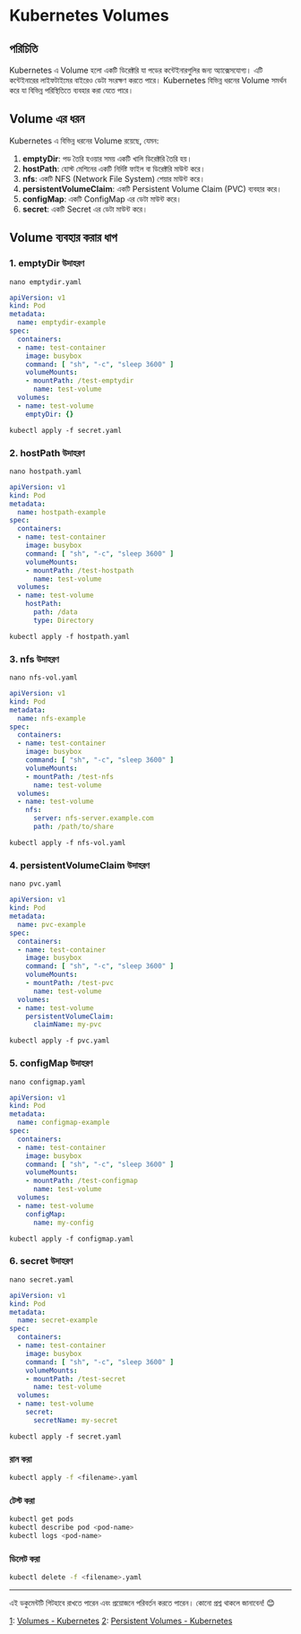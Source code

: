 # Kubernetes Volumes

## পরিচিতি
Kubernetes এ Volume হলো একটি ডিরেক্টরি যা পডের কন্টেইনারগুলির জন্য অ্যাক্সেসযোগ্য। এটি কন্টেইনারের লাইফটাইমের বাইরেও ডেটা সংরক্ষণ করতে পারে। Kubernetes বিভিন্ন ধরনের Volume সমর্থন করে যা বিভিন্ন পরিস্থিতিতে ব্যবহার করা যেতে পারে।

## Volume এর ধরন
Kubernetes এ বিভিন্ন ধরনের Volume রয়েছে, যেমন:

1. **emptyDir**: পড তৈরি হওয়ার সময় একটি খালি ডিরেক্টরি তৈরি হয়।
2. **hostPath**: হোস্ট মেশিনের একটি নির্দিষ্ট ফাইল বা ডিরেক্টরি মাউন্ট করে।
3. **nfs**: একটি NFS (Network File System) শেয়ার মাউন্ট করে।
4. **persistentVolumeClaim**: একটি Persistent Volume Claim (PVC) ব্যবহার করে।
5. **configMap**: একটি ConfigMap এর ডেটা মাউন্ট করে।
6. **secret**: একটি Secret এর ডেটা মাউন্ট করে।

## Volume ব্যবহার করার ধাপ

### 1. emptyDir উদাহরণ
```
nano emptydir.yaml
```
```yaml
apiVersion: v1
kind: Pod
metadata:
  name: emptydir-example
spec:
  containers:
  - name: test-container
    image: busybox
    command: [ "sh", "-c", "sleep 3600" ]
    volumeMounts:
    - mountPath: /test-emptydir
      name: test-volume
  volumes:
  - name: test-volume
    emptyDir: {}
```
```
kubectl apply -f secret.yaml
```

### 2. hostPath উদাহরণ
```
nano hostpath.yaml
```
```yaml
apiVersion: v1
kind: Pod
metadata:
  name: hostpath-example
spec:
  containers:
  - name: test-container
    image: busybox
    command: [ "sh", "-c", "sleep 3600" ]
    volumeMounts:
    - mountPath: /test-hostpath
      name: test-volume
  volumes:
  - name: test-volume
    hostPath:
      path: /data
      type: Directory
```
```
kubectl apply -f hostpath.yaml
```

### 3. nfs উদাহরণ
```
nano nfs-vol.yaml
```
```yaml
apiVersion: v1
kind: Pod
metadata:
  name: nfs-example
spec:
  containers:
  - name: test-container
    image: busybox
    command: [ "sh", "-c", "sleep 3600" ]
    volumeMounts:
    - mountPath: /test-nfs
      name: test-volume
  volumes:
  - name: test-volume
    nfs:
      server: nfs-server.example.com
      path: /path/to/share
```
```
kubectl apply -f nfs-vol.yaml
```

### 4. persistentVolumeClaim উদাহরণ
```
nano pvc.yaml
```
```yaml
apiVersion: v1
kind: Pod
metadata:
  name: pvc-example
spec:
  containers:
  - name: test-container
    image: busybox
    command: [ "sh", "-c", "sleep 3600" ]
    volumeMounts:
    - mountPath: /test-pvc
      name: test-volume
  volumes:
  - name: test-volume
    persistentVolumeClaim:
      claimName: my-pvc
```
```
kubectl apply -f pvc.yaml
```

### 5. configMap উদাহরণ
```
nano configmap.yaml
```
```yaml
apiVersion: v1
kind: Pod
metadata:
  name: configmap-example
spec:
  containers:
  - name: test-container
    image: busybox
    command: [ "sh", "-c", "sleep 3600" ]
    volumeMounts:
    - mountPath: /test-configmap
      name: test-volume
  volumes:
  - name: test-volume
    configMap:
      name: my-config
```
```
kubectl apply -f configmap.yaml
```

### 6. secret উদাহরণ
```
nano secret.yaml
```
```yaml
apiVersion: v1
kind: Pod
metadata:
  name: secret-example
spec:
  containers:
  - name: test-container
    image: busybox
    command: [ "sh", "-c", "sleep 3600" ]
    volumeMounts:
    - mountPath: /test-secret
      name: test-volume
  volumes:
  - name: test-volume
    secret:
      secretName: my-secret
```
```
kubectl apply -f secret.yaml
```

### রান করা
```sh
kubectl apply -f <filename>.yaml
```

### টেস্ট করা
```sh
kubectl get pods
kubectl describe pod <pod-name>
kubectl logs <pod-name>
```

### ডিলেট করা
```sh
kubectl delete -f <filename>.yaml
```

---

এই ডকুমেন্টটি গিটহাবে রাখতে পারেন এবং প্রয়োজনে পরিবর্তন করতে পারেন। কোনো প্রশ্ন থাকলে জানাবেন! 😊

[1](https://kubernetes.io/docs/concepts/storage/volumes/): [Volumes - Kubernetes](https://kubernetes.io/docs/concepts/storage/volumes/)
[2](https://kubernetes.io/docs/concepts/storage/persistent-volumes/): [Persistent Volumes - Kubernetes](https://kubernetes.io/docs/concepts/storage/persistent-volumes/)
